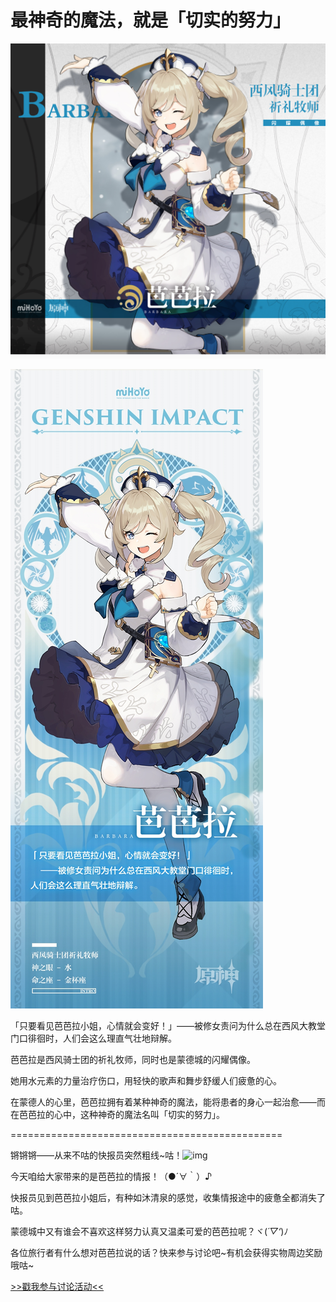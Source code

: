 # 最神奇的魔法，就是「切实的努力」

![BARBARA-芭芭拉](./../B方形卡/BARBARA-芭芭拉.jpg)

![BARBARA-芭芭拉](./../C立绘/BARBARA-芭芭拉.png)

「只要看见芭芭拉小姐，心情就会变好！」——被修女责问为什么总在西风大教堂门口徘徊时，人们会这么理直气壮地辩解。



芭芭拉是西风骑士团的祈礼牧师，同时也是蒙德城的闪耀偶像。

她用水元素的力量治疗伤口，用轻快的歌声和舞步舒缓人们疲惫的心。

在蒙德人的心里，芭芭拉拥有着某种神奇的魔法，能将患者的身心一起治愈——而在芭芭拉的心中，这种神奇的魔法名叫「切实的努力」。

===============================================

锵锵锵——从来不咕的快报员突然粗线~咕！![img](https://img-static.mihoyo.com/communityweb/upload/87d190a924a83a5d7ed40a819e9a10fb.png)

今天咱给大家带来的是芭芭拉的情报！（●´∀｀）♪

快报员见到芭芭拉小姐后，有种如沐清泉的感觉，收集情报途中的疲惫全都消失了咕。

蒙德城中又有谁会不喜欢这样努力认真又温柔可爱的芭芭拉呢？ヾ(*´▽‘*)ﾉ

各位旅行者有什么想对芭芭拉说的话？快来参与讨论吧~有机会获得实物周边奖励哦咕~

[>>戳我参与讨论活动<<](https://bbs.mihoyo.com/ys/article/144720)